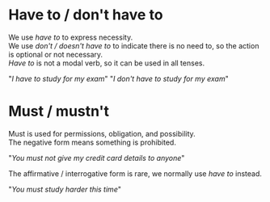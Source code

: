 # Have to / don't have to  

We use *have to* to express necessity.  
We use *don't / doesn't have to* to indicate there is no need to, so the action  
is optional or not necessary.  
*Have to* is not a modal verb, so it can be used in all tenses.  

"*I have to study for my exam*"
"*I don't have to study for my exam*"  


# Must / mustn't  

Must is used for permissions, obligation, and possibility.  
The negative form means something is prohibited.  

"*You must not give my credit card details to anyone*"  

The affirmative / interrogative form is rare, we normally use *have to* instead.  
 
 "*You must study harder this time*"



